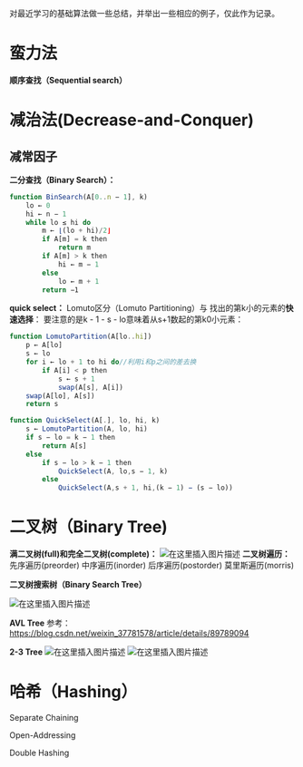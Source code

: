 对最近学习的基础算法做一些总结，并举出一些相应的例子，仅此作为记录。
# 蛮力法
**顺序查找（Sequential search）**

# 减治法(Decrease-and-Conquer)
## 减常因子
**二分查找（Binary Search）：**
```javascript
function BinSearch(A[0..n − 1], k)
	lo ← 0
	hi ← n − 1
	while lo ≤ hi do
		m ← ⌊(lo + hi)/2⌋
		if A[m] = k then
			return m
		if A[m] > k then
			hi ← m − 1
		else
			lo ← m + 1
		return −1
```
**quick select：**
Lomuto区分（Lomuto Partitioning）与 找出的第k小的元素的**快速选择**：
要注意的是k - 1 - s - lo意味着从s+1数起的第k0小元素：
```javascript
function LomutoPartition(A[lo..hi])
	p ← A[lo]
	s ← lo
	for i ← lo + 1 to hi do//利用i和p之间的差去换
		if A[i] < p then
			s ← s + 1
			swap(A[s], A[i])
	swap(A[lo], A[s])
	return s

function QuickSelect(A[.], lo, hi, k)
	s ← LomutoPartition(A, lo, hi)
	if s − lo = k − 1 then 
		return A[s]
	else
		if s − lo > k − 1 then
			QuickSelect(A, lo,s − 1, k)
		else
			QuickSelect(A,s + 1, hi,(k − 1) − (s − lo))
```
# 二叉树（Binary Tree)
**满二叉树(full)和完全二叉树(complete)：**
![在这里插入图片描述](https://img-blog.csdnimg.cn/20190604190012899.png?x-oss-process=image/watermark,type_ZmFuZ3poZW5naGVpdGk,shadow_10,text_aHR0cHM6Ly9ibG9nLmNzZG4ubmV0L3dlaXhpbl8zNzc4MTU3OA==,size_16,color_FFFFFF,t_70)
**二叉树遍历：**
先序遍历(preorder)
中序遍历(inorder)
后序遍历(postorder)
莫里斯遍历(morris)

**二叉树搜索树（Binary Search Tree）**

![在这里插入图片描述](https://img-blog.csdnimg.cn/20190604190507163.png)

**AVL Tree**
参考：https://blog.csdn.net/weixin_37781578/article/details/89789094

**2-3 Tree**
![在这里插入图片描述](https://img-blog.csdnimg.cn/20190604190607182.png?x-oss-process=image/watermark,type_ZmFuZ3poZW5naGVpdGk,shadow_10,text_aHR0cHM6Ly9ibG9nLmNzZG4ubmV0L3dlaXhpbl8zNzc4MTU3OA==,size_16,color_FFFFFF,t_70)
![在这里插入图片描述](https://img-blog.csdnimg.cn/20190604190618389.png?x-oss-process=image/watermark,type_ZmFuZ3poZW5naGVpdGk,shadow_10,text_aHR0cHM6Ly9ibG9nLmNzZG4ubmV0L3dlaXhpbl8zNzc4MTU3OA==,size_16,color_FFFFFF,t_70)
# 哈希（Hashing）
Separate Chaining 

Open-Addressing

Double Hashing